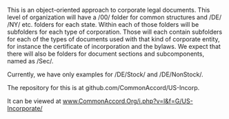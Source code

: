 This is an object-oriented approach to corporate legal documents.  This level of organization will have a /00/ folder for common structures and /DE/ /NY/ etc. folders for each state. Within each of those folders will be subfolders for each type of corporation.  Those will each contain subfolders for each of the types of documents used with that kind of corporate entity, for instance the certificate of incorporation and the bylaws.  We expect that there will also be folders for document sections and subcomponents, named as /Sec/.  

Currently, we have only examples for /DE/Stock/ and /DE/NonStock/.

The repository for this is at github.com/CommonAccord/US-Incorp.

It can be viewed at www.CommonAccord.Org/i.php?v=l&f=G/US-Incorporate/ 